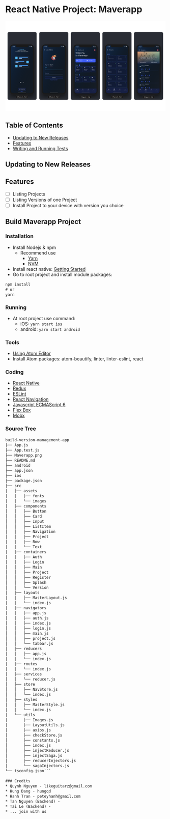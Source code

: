 # React Native Project: Maverapp

[<img src="https://raw.githubusercontent.com/Quynh-Nguyen/build-version-management-app/master/Maverapp.png">](Maverapp)

## Table of Contents

* [Updating to New Releases](#updating-to-new-releases)
* [Features](#features)
* [Writing and Running Tests](#writing-and-running-tests)

## Updating to New Releases

## Features

- [ ] Listing Projects
- [ ] Listing Versions of one Project
- [ ] Install Project to your device with version you choice

## Build Maverapp Project

### Installation
* Install Nodejs & npm
  * Recommend use
    - [Yarn](https://yarnpkg.com/en/docs/install)
    - [NVM](https://github.com/creationix/nvm)
* Install react native: [Getting Started](https://facebook.github.io/react-native/docs/getting-started.html)
* Go to root project and install module packages:

```
npm install
# or
yarn
```

### Running
* At root project use command:
  - iOS: `yarn start ios`
  - android: `yarn start android`

### Tools
* [Using Atom Editor](https://atom.io/)
* Install Atom packages: atom-beautify, linter, linter-eslint, react

### Coding
* [React Native](https://facebook.github.io/react-native/docs/components-and-apis.html)
* [Redux](https://redux.js.org/introduction)
* [ESLint](https://eslint.org)
* [React Navigation](https://reactnavigation.org/docs/getting-started.html)
* [Javascript ECMAScript 6](http://es6-features.org/)
* [Flex Box](https://www.sketchingwithcss.com/samplechapter/cheatsheet.html)
* [Mobx](https://mobx.js.org/)

### Source Tree

```
build-version-management-app
├── App.js
├── App.test.js
├── Maverapp.png
├── README.md
├── android
├── app.json
├── ios
├── package.json
├── src
│   ├── assets
│   │   ├── fonts
│   │   └── images
│   ├── components
│   │   ├── Button
│   │   ├── Card
│   │   ├── Input
│   │   ├── ListItem
│   │   ├── Navigation
│   │   ├── Project
│   │   ├── Row
│   │   └── Text
│   ├── containers
│   │   ├── Auth
│   │   ├── Login
│   │   ├── Main
│   │   ├── Project
│   │   ├── Register
│   │   ├── Splash
│   │   └── Version
│   ├── layouts
│   │   ├── MasterLayout.js
│   │   └── index.js
│   ├── navigators
│   │   ├── app.js
│   │   ├── auth.js
│   │   ├── index.js
│   │   ├── login.js
│   │   ├── main.js
│   │   ├── project.js
│   │   └── tabbar.js
│   ├── reducers
│   │   ├── app.js
│   │   └── index.js
│   ├── routes
│   │   └── index.js
│   ├── services
│   │   └── reducer.js
│   ├── store
│   │   ├── NavStore.js
│   │   └── index.js
│   ├── styles
│   │   ├── MasterStyle.js
│   │   └── index.js
│   └── utils
│       ├── Images.js
│       ├── LayoutUtils.js
│       ├── axios.js
│       ├── checkStore.js
│       ├── constants.js
│       ├── index.js
│       ├── injectReducer.js
│       ├── injectSaga.js
│       ├── reducerInjectors.js
│       └── sagaInjectors.js
└── tsconfig.json```

### Credits
* Quynh Nguyen - likeguitarz@gmail.com
* Hung Dang - hungqd
* Hanh Tran - peteyhanh@gmail.com
* Tan Nguyen (Backend) - 
* Tai Le (Backend) - 
* ... join with us
